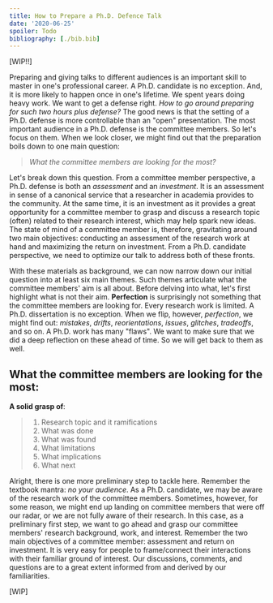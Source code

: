 ```yaml
---
title: How to Prepare a Ph.D. Defence Talk
date: '2020-06-25'
spoiler: Todo
bibliography: [./bib.bib]
---
```


[WIP!!]

Preparing and giving talks to different audiences is an important skill to master in one's professional career. A Ph.D. candidate is no exception. And, it is more likely to happen once in one's lifetime. We spent years doing heavy work. We want to get a defense right. *How to go around preparing for such two hours plus defense?* The good news is that the setting of a Ph.D. defense is more controllable than an "open" presentation. The most important audience in a Ph.D. defense is the committee members. So let's focus on them. When we look closer, we might find out that the preparation boils down to one main question: 

> *What the committee members are looking for the most?*

Let's break down this question. From a committee member perspective, a Ph.D. defense is both an *assessment* and an *investment*. It is an assessment in sense of a canonical service that a researcher in academia provides to the community. At the same time, it is an investment as it provides a great opportunity for a committee member to grasp and discuss a research topic (often) related to their research interest, which may help spark new ideas. The state of mind of a committee member is, therefore, gravitating around two main objectives: conducting an assessment of the research work at hand and maximizing the return on investment. From a Ph.D. candidate perspective, we need to optimize our talk to address both of these fronts.

With these materials as background, we can now narrow down our initial question into at least six main themes. Such themes articulate what the committee members' aim is all about. Before delving into what, let's first highlight what is not their aim. **Perfection** is surprisingly not something that the committee members are looking for. Every research work is limited. A Ph.D. dissertation is no exception. When we flip, however, *perfection*, we might find out: *mistakes*, *drifts*, *reorientations*, *issues*, *glitches*, *tradeoffs*, and so on. A Ph.D. work has many "flaws". We want to make sure that we did a deep reflection on these ahead of time. So we will get back to them as well.

## What the committee members are looking for the most:
**A solid grasp of**:

> 1. Research topic and it ramifications
> 1. What was done
> 1. What was found
> 1. What limitations
> 1. What implications
> 1. What next

Alright, there is one more preliminary step to tackle here. Remember the textbook mantra: *no your audience*. As a Ph.D. candidate, we may be aware of the research work of the committee members. Sometimes, however, for some reason, we might end up landing on committee members that were off our radar, or we are not fully aware of their research. In this case, as a preliminary first step, we want to go ahead and grasp our committee members' research background, work, and interest. Remember the two main objectives of a committee member: assessment and return on investment. It is very easy for people to frame/connect their interactions with their familiar ground of interest. Our discussions, comments, and questions are to a great extent informed from and derived by our familiarities.

[WIP]